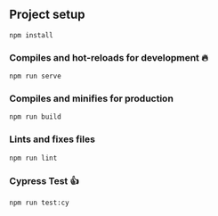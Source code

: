 ## Project setup
```
npm install
```

### Compiles and hot-reloads for development :fire:
```
npm run serve
```

### Compiles and minifies for production
```
npm run build
```

### Lints and fixes files
```
npm run lint
```

### Cypress Test :+1:
```
npm run test:cy
```

